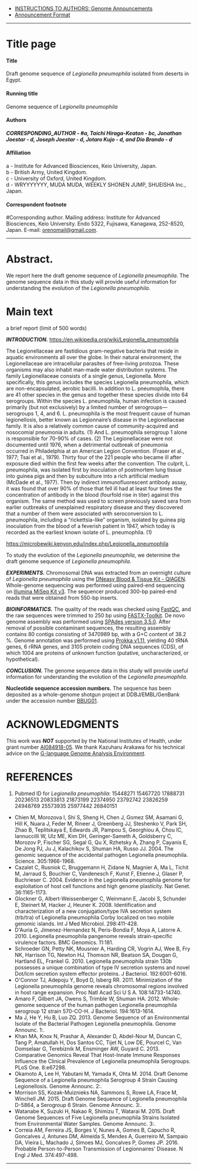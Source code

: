 
- [INSTRUCTIONS TO AUTHORS: Genome Announcements](http://genomea.asm.org/site/misc/ifora.xhtml)
 - [Announcement Format](http://genomea.asm.org/site/misc/journal-ita_org.xhtml#link01)

----------

# Title page

#### Title  
Draft genome sequence of *Legionella pneumophila* isolated from deserts in Egypt.  

#### Running title  
Genome sequence of *Legionella pneumophila*  

#### Authors  
***CORRESPONDING_AUTHOR - #a, Taichi Hiraga-Keaton - bc, Jonathan Joestar - d, Joseph Joestar - d, Jotaro Kujo - d, and Dio Brando - d***

#### Affiliation  
a - Institute for Advanced Biosciences, Keio University, Japan.  
b - British Army, United Kingdom.  
c - University of Oxford, United Kingdom.  
d - WRYYYYYYY, MUDA MUDA, WEEKLY SHONEN JUMP, SHUEISHA Inc., Japan.  

#### Correspondent footnote  
\#Corresponding author. Mailing address: Institute for Advanced Biosciences, Keio University. Endo 5322, Fujisawa, Kanagawa, 252-8520, Japan. E-mail: <orenomail@gmail.com>.  

----------

# Abstract.
We report here the draft genome sequence of *Legionella pneumophila*. The genome sequence data in this study will provide useful information for understanding the evolution of the *Legionella pneumophila*.

# Main text
a brief report (limit of 500 words)

  ***INTRODUCTION.***
https://en.wikipedia.org/wiki/Legionella_pneumophila

The Legionellaceae are fastidious gram-negative bacteria that reside in aquatic environments all over the globe. In their natural environment, the Legionellaceae are intracellular parasites of free-living protozoa. These organisms may also inhabit man-made water distribution systems. The family Legionellaceae consists of a single genus, Legionella. More specifically, this genus includes the species Legionella pneumophila, which are non-encapsulated, aerobic bacilli. In addition to L. pneumophila, there are 41 other species in the genus and together these species divide into 64 serogroups. Within the species L. pneumophila, human infection is caused primarily (but not exclusively) by a limited number of serogroups—serogroups 1, 4, and 6. L. pneumophila is the most frequent cause of human legionellosis, better known as Legionnaire’s disease in the Legionellaceae family. It is also a relatively common cause of community-acquired and nosocomial pneumonia in adults. (1) And L. pneumophila serogroup 1 alone is responsible for 70-90% of cases. (2) The Legionellaceae were not documented until 1976, when a detrimental outbreak of pneumonia occurred in Philadelphia at an American Legion Convention. (Fraser et al., 1977; Tsai et al., 1979). Thirty four of the 221 people who became ill after exposure died within the first few weeks after the convention. The culprit, L. pneumophila, was isolated first by inoculation of postmortem lung tissue into guinea pigs and then by subculture into a rich artificial medium (McDade et al., 1977). Then by indirect immunofluorescent antibody assay, it was found that over 90% of those that fell ill had at least four times the concentration of antibody in the blood (fourfold rise in titer) against this organism. The same method was used to screen previously saved sera from earlier outbreaks of unexplained respiratory disease and they discovered that a number of them were associated with seroconversion to L. pneumophila, including a “rickettsia-like” organism, isolated by guinea pig inoculation from the blood of a feverish patient in 1947, which today is recorded as the earliest known isolate of L. pneumophila. (1) 

https://microbewiki.kenyon.edu/index.php/Legionella_pneumophila

To study the evolution of the *Legionella pneumophila*, we determine the draft genome sequence of *Legionella pneumophila*.  

  ***EXPERIMENTS.*** Chromosomal DNA was extracted from an overnight culture of *Legionella pneumophila* using the [DNeasy Blood & Tissue Kit - QIAGEN](https://www.qiagen.com/jp/shop/sample-technologies/dna/dna-preparation/dneasy-blood-and-tissue-kit/). Whole-genome sequencing was performed using paired-end sequencing on [Illumina MiSeq Kit v3](http://www.illumina.com/products/miseq-reagent-kit-v3.html). The sequencer produced 300-bp paired-end reads that were obtained from 550-bp inserts.  

  ***BIOINFORMATICS.*** The quality of the reads was checked using [FastQC](http://www.bioinformatics.babraham.ac.uk/projects/fastqc/), and the raw sequences were trimmed to 250 bp using [FASTX-Toolkit](http://hannonlab.cshl.edu/fastx_toolkit/). De novo genome assembly was performed using [SPAdes version 3.5.0](http://bioinf.spbau.ru/spades). After removal of possible contaminant sequences, the resulting assembly contains 80 contigs consisting of 
3470989 bp, with a G+C content of 38.2 %.
Genome annotation was performed using [Prokka v1.11](http://www.vicbioinformatics.com/software.prokka.shtml), yielding 40 tRNA genes, 6 rRNA genes, and 3105 protein coding DNA sequences (CDS), of which 1004 are proteins of unknown function (putative, uncharacterized, or hypothetical).  

  ***CONCLUSION.*** The genome sequence data in this study will provide useful information for understanding the evolution of the *Legionella pneumophila*.  

  **Nucleotide sequence accession numbers.** The sequence has been deposited as a whole-genome shotgun project at DDBJ/EMBL/GenBank under the accession number [BBUG01](http://www.ncbi.nlm.nih.gov/Traces/wgs/?val=BBUG01).

# ACKNOWLEDGMENTS
This work was ***NOT*** supported by the National Institutes of Health, under grant number [AI084918-05](http://grantome.com/grant/NIH/R01-AI084918-05).
We thank Kazuharu Arakawa for his technical advice on the [G-language Genome Analysis Environment](http://www.g-language.org).

# REFERENCES
1. Pubmed ID for *Legionella pneumophila*: 15448271
15467720
17888731
20236513
20833813
21873199
22374950
23792742
23826259
24948769
25573935
25977442
26840151
- Chien M, Morozova I, Shi S, Sheng H, Chen J, Gomez SM, Asamani G, Hill K, Nuara J, Feder M, Rineer J, Greenberg JJ, Steshenko V, Park SH, Zhao B, Teplitskaya E, Edwards JR, Pampou S, Georghiou A, Chou IC, Iannuccilli W, Ulz ME, Kim DH, Geringer-Sameth A, Goldsberry C, Morozov P, Fischer SG, Segal G, Qu X, Rzhetsky A, Zhang P, Cayanis E, De Jong PJ, Ju J, Kalachikov S, Shuman HA, Russo JJ. 2004. The genomic sequence of the accidental pathogen Legionella pneumophila. Science. 305:1966-1968.
- Cazalet C, Rusniok C, Bruggemann H, Zidane N, Magnier A, Ma L, Tichit M, Jarraud S, Bouchier C, Vandenesch F, Kunst F, Etienne J, Glaser P, Buchrieser C. 2004. Evidence in the Legionella pneumophila genome for exploitation of host cell functions and high genome plasticity. Nat Genet. 36:1165-1173.
- Glockner G, Albert-Weissenberger C, Weinmann E, Jacobi S, Schunder E, Steinert M, Hacker J, Heuner K. 2008. Identification and characterization of a new conjugation/type IVA secretion system (trb/tra) of Legionella pneumophila Corby localized on two mobile genomic islands. Int J Med Microbiol. 298:411-428.
- D'Auria G, Jimenez-Hernandez N, Peris-Bondia F, Moya A, Latorre A. 2010. Legionella pneumophila pangenome reveals strain-specific virulence factors. BMC Genomics. 11:181.
- Schroeder GN, Petty NK, Mousnier A, Harding CR, Vogrin AJ, Wee B, Fry NK, Harrison TG, Newton HJ, Thomson NR, Beatson SA, Dougan G, Hartland EL, Frankel G. 2010. Legionella pneumophila strain 130b possesses a unique combination of type IV secretion systems and novel Dot/Icm secretion system effector proteins. J Bacteriol. 192:6001-6016.
- O'Connor TJ, Adepoju Y, Boyd D, Isberg RR. 2011. Minimization of the Legionella pneumophila genome reveals chromosomal regions involved in host range expansion. Proc Natl Acad Sci U S A. 108:14733-14740.
- Amaro F, Gilbert JA, Owens S, Trimble W, Shuman HA. 2012. Whole-genome sequence of the human pathogen Legionella pneumophila serogroup 12 strain 570-CO-H. J Bacteriol. 194:1613-1614.
- Ma J, He Y, Hu B, Luo ZQ. 2013. Genome Sequence of an Environmental Isolate of the Bacterial Pathogen Legionella pneumophila. Genome Announc. 1:.
- Khan MA, Knox N, Prashar A, Alexander D, Abdel-Nour M, Duncan C, Tang P, Amatullah H, Dos Santos CC, Tijet N, Low DE, Pourcel C, Van Domselaar G, Terebiznik M, Ensminger AW, Guyard C. 2013. Comparative Genomics Reveal That Host-Innate Immune Responses Influence the Clinical Prevalence of Legionella pneumophila Serogroups. PLoS One. 8:e67298.
- Okamoto A, Lee H, Yabutani M, Yamada K, Ohta M. 2014. Draft Genome Sequence of a Legionella pneumophila Serogroup 4 Strain Causing Legionellosis. Genome Announc. 2:.
- Morrison SS, Kozak-Muiznieks NA, Sammons S, Rowe LA, Frace M, Winchell JM. 2015. Draft Genome Sequence of Legionella pneumophila D-5864, a Serogroup 6 Strain. Genome Announc. 3:.
- Watanabe K, Suzuki H, Nakao R, Shimizu T, Watarai M. 2015. Draft Genome Sequences of Five Legionella pneumophila Strains Isolated from Environmental Water Samples. Genome Announc. 3:.
- Correia AM, Ferreira JS, Borges V, Nunes A, Gomes B, Capucho R, Goncalves J, Antunes DM, Almeida S, Mendes A, Guerreiro M, Sampaio DA, Vieira L, Machado J, Simoes MJ, Goncalves P, Gomes JP. 2016. Probable Person-to-Person Transmission of Legionnaires' Disease. N Engl J Med. 374:497-498.

----------

